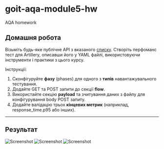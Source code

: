# goit-aqa-module5-hw
 AQA homework

## Домашня робота

Візьміть будь-яке публічне API з вказаного [списку](https://github.com/public-apis/public-apis). Створіть перфоманс тест для Artillery, описавши його у YAML файлі, використовуючи інструменти і практики з цього курсу.

Інструкції:

1. Сконфігуруйте **фазу** (phases) для одного з **типів** навантажувального тестування.
2. Додайте GET та POST запити до секції **flow**.
3. Використайте секцію **payload** та зчитування даних з файлу для конфігурування body POST запиту.
4. Додайте валідацію трьох **кінцевих метрик** (наприклад, response_time.p95 або інших).

---

## Результат

![Screenshot](https://i.imgur.com/FFZKM1z.png)
![Screenshot](https://i.imgur.com/euSPv0K.png)
![Screenshot](https://i.imgur.com/0YKjIbE.png)
